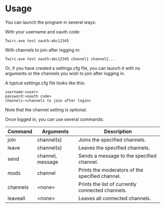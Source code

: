 Usage
=====

You can launch the program in several ways:

With your username and oauth code:
```
Twirc.exe test oauth:abc12345
```

With channels to join after logging in:
```
Twirc.exe test oauth:abc12345 channel1 channel2...
```

Or, if you have created a settings.cfg file, you can launch it with no arguments or the channels you wish to join after logging in.

A typical settings.cfg file looks like this:
```
username:<user>
password:<oauth code>
channels:<channels to join after login>
```
Note that the channel setting is optional.

Once logged in, you can use several commands:

Command  | Arguments        | Description
-------  | ---------------- | -----------
join     | channel(s)       | Joins the specified channels.
leave    | channel(s)       | Leaves the specified channels.
send     | channel, message | Sends a message to the specified channel.
mods     | channel          | Prints the moderators of the specified channel.
channels | \<none>          | Prints the list of currently connected channels.
leaveall | \<none>          | Leaves all connected channels.
